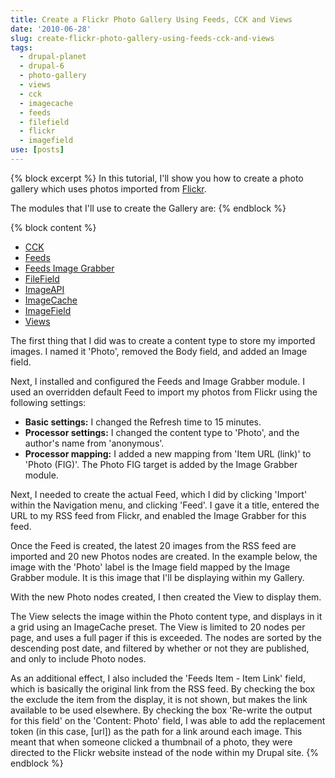 ```yaml
---
title: Create a Flickr Photo Gallery Using Feeds, CCK and Views
date: '2010-06-28'
slug: create-flickr-photo-gallery-using-feeds-cck-and-views
tags:
  - drupal-planet
  - drupal-6
  - photo-gallery
  - views
  - cck
  - imagecache
  - feeds
  - filefield
  - flickr
  - imagefield
use: [posts]
---
```

{% block excerpt %}
In this tutorial, I'll show you how to create a photo gallery which uses photos imported from [Flickr](http://www.flickr.com).

The modules that I'll use to create the Gallery are:
{% endblock %}

{% block content %}
* [CCK](http://drupal.org/project/cck)
* [Feeds](http://drupal.org/project/feeds)
* [Feeds Image Grabber](http://drupal.org/project/feeds_imagegrabber)
* [FileField](http://drupal.org/project/filefield)
* [ImageAPI](http://drupal.org/project/imageapi)
* [ImageCache](http://drupal.org/project/imagecache)
* [ImageField](http://drupal.org/project/imagefield)
* [Views](http://drupal.org/project/views)

The first thing that I did was to create a content type to store my imported images. I named it 'Photo', removed the Body field, and added an Image field.

Next, I installed and configured the Feeds and Image Grabber module. I used an overridden default Feed to import my photos from Flickr using the following settings:

* **Basic settings:** I changed the Refresh time to 15 minutes.
* **Processor settings:** I changed the content type to 'Photo', and the author's name from 'anonymous'.
* **Processor mapping:** I added a new mapping from 'Item URL (link)' to 'Photo (FIG)'. The Photo FIG target is added by the Image Grabber module.

Next, I needed to create the actual Feed, which I did by clicking 'Import' within the Navigation menu,  and clicking 'Feed'. I gave it a title, entered the URL to my RSS feed from Flickr, and enabled the Image Grabber for this feed.

Once the Feed is created, the latest 20 images from the RSS feed are imported and 20 new Photos nodes are created. In the example below, the image with the 'Photo' label is the Image field mapped by the Image Grabber module. It is this image that I'll be displaying within my Gallery.

With the new Photo nodes created, I then created the View to display them.

The View selects the image within the Photo content type, and displays in it a grid using an ImageCache preset. The View is limited to 20 nodes per page, and uses a full pager if this is exceeded. The nodes are sorted by the descending post date, and filtered by whether or not they are published, and only to include Photo nodes.

As an additional effect, I also included the 'Feeds Item - Item Link' field, which is basically the original link from the RSS feed. By checking the box the exclude the item from the display, it is not shown, but makes the link available to be used elsewhere. By checking the box 'Re-write the output for this field' on the 'Content: Photo' field, I was able to add the replacement token (in this case, [url]) as the path for a link around each image. This meant that when someone clicked a thumbnail of a photo, they were directed to the Flickr website instead of the node within my Drupal site.
{% endblock %}
